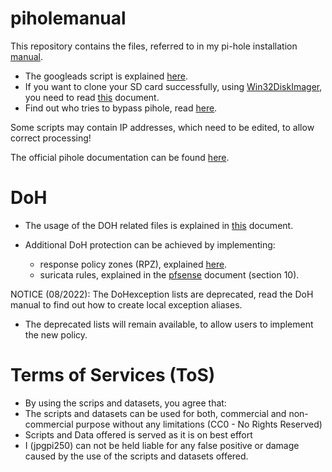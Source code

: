 # piholemanual
This repository contains the files, referred to in my pi-hole installation [manual](https://jpgpi250.github.io/piholemanual/doc/Block%20Ads%20Network-wide%20with%20A%20Raspberry%20Pi-hole.pdf).
- The googleads script is explained [here](https://jpgpi250.github.io/piholemanual/doc/Whitelist%20Google%20Ads%20with%20Pi-hole%20v5.pdf).
- If you want to clone your SD card successfully, using [Win32DiskImager](https://win32diskimager.org/), you need to read [this](https://jpgpi250.github.io/piholemanual/doc/Manually%20resize%20partition%20for%20Backup.pdf) document.
- Find out who tries to bypass pihole, read [here](https://jpgpi250.github.io/piholemanual/doc/Catching%20Firewall%20redirected%20DNS%20requests.pdf).

Some scripts may contain IP addresses, which need to be edited, to allow correct processing!

The official pihole documentation can be found [here](https://docs.pi-hole.net/).

# DoH
- The usage of the DOH related files is explained in [this](https://jpgpi250.github.io/piholemanual/doc/Block%20DOH%20with%20pfsense.pdf) document.

- Additional DoH protection can be achieved by implementing:

    * response policy zones (RPZ), explained [here](https://jpgpi250.github.io/piholemanual/doc/Unbound%20response%20policy%20zones.pdf).
    * suricata rules, explained in the [pfsense](https://jpgpi250.github.io/piholemanual/doc/Block%20DOH%20with%20pfsense.pdf) document (section 10).

NOTICE (08/2022): The DoHexception lists are deprecated, read the DoH manual to find out how to create local exception aliases.
- The deprecated lists will remain available, to allow users to implement the new policy.

# Terms of Services (ToS)
- By using the scrips and datasets, you agree that:
- The scripts and datasets can be used for both, commercial and non-commercial purpose without any limitations (CC0 - No Rights Reserved)
- Scripts and Data offered is served as it is on best effort
- I (jpgpi250) can not be held liable for any false positive or damage caused by the use of the scripts and datasets offered.
